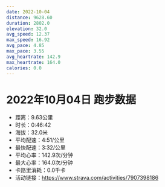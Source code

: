 ```yaml
---
date: 2022-10-04
distance: 9628.60
duration: 2802.0
elevation: 32.0
avg_speed: 12.37
max_speed: 16.92
avg_pace: 4.85
max_pace: 3.55
avg_heartrate: 142.9
max_heartrate: 164.0
calories: 0.0
---
```


# 2022年10月04日 跑步数据

- 距离：9.63公里
- 时长：0:46:42
- 海拔：32.0米
- 平均配速：4:51/公里
- 最快配速：3:32/公里
- 平均心率：142.9次/分钟
- 最大心率：164.0次/分钟
- 卡路里消耗：0.0千卡
- 活动链接：https://www.strava.com/activities/7907398186
